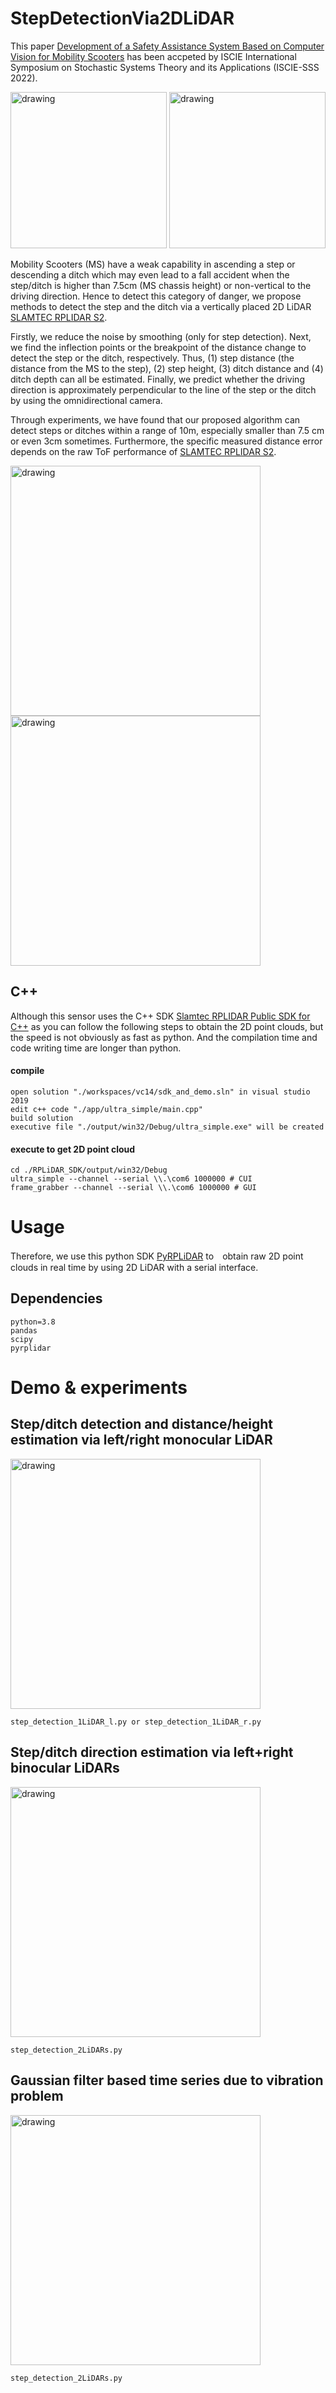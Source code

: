 # StepDetectionVia2DLiDAR
This paper [Development of a Safety Assistance System Based on Computer Vision for Mobility Scooters](https://www.jstage.jst.go.jp/article/sss/2023/0/2023_19/_pdf) has been accpeted by ISCIE International Symposium on Stochastic Systems Theory and its Applications (ISCIE-SSS 2022).

<img src = './figs/ditch_detection_flowchart.jpg' alt='drawing' height='250'/>
<img src = './figs/step_detection_flowchart.jpg' alt='drawing' height='250'/>

Mobility Scooters (MS) have a weak capability in ascending a step or descending a ditch which may even lead to a fall accident when the step/ditch is higher than 7.5cm (MS chassis height) or non-vertical to the driving direction. Hence to detect this category of danger, we propose methods to detect the step and the ditch via a vertically placed 2D LiDAR [SLAMTEC RPLIDAR S2](https://www.slamtec.ai/product/slamtec-rplidar-s2/).

Firstly, we reduce the noise by smoothing (only for step detection). Next, we find the inflection points or the breakpoint of the distance change to detect the step or the ditch, respectively. Thus, (1) step distance (the distance from the MS to the step), (2) step height, (3) ditch distance and (4) ditch depth can all be estimated. Finally, we predict whether the driving direction is approximately perpendicular to the line of the step or the ditch by using the omnidirectional camera. 

Through experiments, we have found that our proposed algorithm can detect steps or ditches within a range of 10m, especially smaller than 7.5 cm or even 3cm sometimes. Furthermore, the specific measured distance error depends on the raw ToF performance of [SLAMTEC RPLIDAR S2](https://www.slamtec.ai/product/slamtec-rplidar-s2/).

<img src = './results/demo.gif' alt='drawing' height='400'/>
<img src = './results/demo_JP.gif' alt='drawing' height='400'/>

## C++
Although this sensor uses the C++ SDK [Slamtec RPLIDAR Public SDK for C++](https://github.com/Slamtec/rplidar_sdk) as you can follow the following steps to obtain the 2D point clouds, but the speed is not obviously as fast as python. And the compilation time and code writing time are longer than python.

#### compile
```
open solution "./workspaces/vc14/sdk_and_demo.sln" in visual studio 2019
edit c++ code "./app/ultra_simple/main.cpp"
build solution
executive file "./output/win32/Debug/ultra_simple.exe" will be created
```
#### execute to get 2D point cloud
```
cd ./RPLiDAR_SDK/output/win32/Debug
ultra_simple --channel --serial \\.\com6 1000000 # CUI
frame_grabber --channel --serial \\.\com6 1000000 # GUI
```


# Usage
Therefore, we use this python SDK [PyRPLiDAR](https://github.com/Hyun-je/pyrplidar) to　obtain raw 2D point clouds in real time by using 2D LiDAR with a serial interface.

## Dependencies 
```
python=3.8
pandas
scipy
pyrplidar
```

# Demo & experiments
## Step/ditch detection and distance/height estimation via left/right monocular LiDAR

<img src = './results/1_lidar_results.png' alt='drawing' height='400'/>

```
step_detection_1LiDAR_l.py or step_detection_1LiDAR_r.py
```

## Step/ditch direction estimation via left+right binocular LiDARs

<img src = './results/2_lidars_results.png' alt='drawing' height='400'/>

```
step_detection_2LiDARs.py
```

## Gaussian filter based time series due to vibration problem

<img src = './results/time_series_for_vibration.png' alt='drawing' height='400'/>

```
step_detection_2LiDARs.py
```